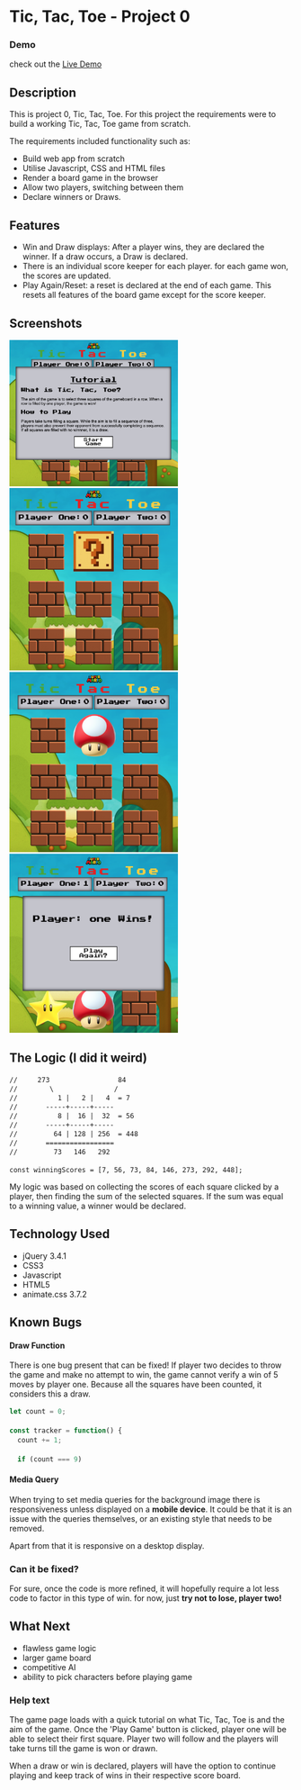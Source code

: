 # Tic, Tac, Toe - Project 0

### Demo
check out the [Live Demo](https://phunky-phresh.github.io/project0-TicTacToe/)

## Description
This is project 0, Tic, Tac, Toe. For this project the requirements were to build a working Tic, Tac, Toe game from scratch.

The requirements included functionality such as:
- Build web app from scratch
- Utilise Javascript, CSS and HTML files
- Render a board game in the browser
- Allow two players, switching between them
- Declare winners or Draws.

## Features
 - Win and Draw displays: After a player wins, they are declared the winner. If a draw occurs, a Draw is declared.
 - There is an individual score keeper for each player. for each game won, the scores are updated.
 - Play Again/Reset: a reset is declared at the end of each game. This resets all features of the board game except for the score keeper.

## Screenshots

<img src="https://raw.githubusercontent.com/phunky-phresh/project0-TicTacToe/master/images/screen1.png" width="300">

<img src="https://raw.githubusercontent.com/phunky-phresh/project0-TicTacToe/master/images/screen2.png" width="300">

<img src="https://raw.githubusercontent.com/phunky-phresh/project0-TicTacToe/master/images/screen3.png" width="300">

<img src="https://raw.githubusercontent.com/phunky-phresh/project0-TicTacToe/master/images/screen4.png" width="300">

## The Logic (I did it weird)

```
//     273                 84
//        \               /
//          1 |   2 |   4  = 7
//       -----+-----+-----
//          8 |  16 |  32  = 56
//       -----+-----+-----
//         64 | 128 | 256  = 448
//       =================
//         73   146   292

const winningScores = [7, 56, 73, 84, 146, 273, 292, 448];
```
My logic was based on collecting the scores of each square clicked by a player, then finding the sum of the selected squares.
If the sum was equal to a winning value, a winner would be declared.

## Technology Used
- jQuery 3.4.1
- CSS3
- Javascript
- HTML5
- animate.css 3.7.2

## Known Bugs
#### Draw Function
There is one bug present that can be fixed! If player two decides to throw the game and make no attempt to win, the game cannot verify a win of 5 moves by player one. Because all the squares have been counted, it considers this a draw.

``` js
let count = 0;

const tracker = function() {
  count += 1;

  if (count === 9)
```
#### Media Query

When trying to set media queries for the background image there is responsiveness unless displayed on a **mobile device**. It could be that it is an issue with the queries themselves, or an existing style that needs to be removed.

Apart from that it is responsive on a desktop display.

### Can it be fixed?
For sure, once the code is more refined, it will hopefully require a lot less code to factor in this type of win. for now, just **try not to lose, player two!**

## What Next
- flawless game logic
- larger game board
- competitive AI
- ability to pick characters before playing game

### Help text
The game page loads with a quick tutorial on what Tic, Tac, Toe is and the aim of the game. Once the 'Play Game' button is clicked, player one will be able to select their first square. Player two will follow and the players will take turns till the game is won or drawn.

When a draw or win is declared, players will have the option to continue playing and keep track of wins in their respective score board.
